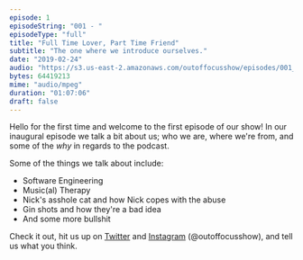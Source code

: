 ```yaml
---
episode: 1
episodeString: "001 - "
episodeType: "full"
title: "Full Time Lover, Part Time Friend"
subtitle: "The one where we introduce ourselves."
date: "2019-02-24"
audio: "https://s3.us-east-2.amazonaws.com/outoffocusshow/episodes/001_full-time-lover-part-time-friend.mp3"
bytes: 64419213
mime: "audio/mpeg"
duration: "01:07:06"
draft: false
---
```


Hello for the first time and welcome to the first episode of our show! In our inaugural episode we talk a bit about us; who we are, where we're from, and some of the _why_ in regards to the podcast.

Some of the things we talk about include:
- Software Engineering
- Music(al) Therapy
- Nick's asshole cat and how Nick copes with the abuse
- Gin shots and how they're a bad idea
- And some more bullshit

Check it out, hit us up on [Twitter][twit] and [Instagram][insta] (\@outoffocusshow), and tell us what you think.

[twit]: https://twitter.com/outoffocusshow
[insta]: https://instagram.com/outoffocusshow
